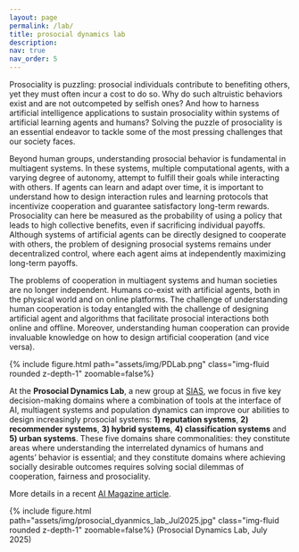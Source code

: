 ```yaml
---
layout: page
permalink: /lab/
title: prosocial dynamics lab
description: 
nav: true
nav_order: 5
---
```


Prosociality is puzzling: prosocial individuals contribute to benefiting others, yet they must often incur a cost to do so. Why do such altruistic behaviors exist and are not outcompeted by selfish ones? And how to harness artificial intelligence applications to sustain prosociality within systems of artificial learning agents and humans? Solving the puzzle of prosociality is an essential endeavor to tackle some of the most pressing challenges that our society faces.

Beyond human groups, understanding prosocial behavior is fundamental in multiagent systems. In these systems, multiple computational agents, with a varying degree of autonomy, attempt to fulfill their goals while interacting with others. If agents can learn and adapt over time, it is important to understand how to design interaction rules and learning protocols that incentivize cooperation and guarantee satisfactory long-term rewards. Prosociality can here be measured as the probability of using a policy that leads to high collective benefits, even if sacrificing individual payoffs. Although systems of artificial agents can be directly designed to cooperate with others, the problem of designing prosocial systems remains under decentralized control, where each agent aims at independently maximizing long-term payoffs. 

The problems of cooperation in multiagent systems and human societies are no longer independent. Humans co-exist with artificial agents, both in the physical world and on online platforms. The challenge of understanding human cooperation is today entangled with the challenge of designing artificial agent and algorithms that facilitate prosocial interactions both online and offline. Moreover, understanding human cooperation can provide invaluable knowledge on how to design artificial cooperation (and vice versa).

{% include figure.html path="assets/img/PDLab.png" class="img-fluid rounded z-depth-1" zoomable=false%} 

At the **Prosocial Dynamics Lab**, a new group at [SIAS](https://www.sias-uva.nl), we focus in five key decision-making domains where a combination of tools at the interface of AI, multiagent systems and population dynamics can improve our abilities to design increasingly prosocial systems: **1) reputation systems**, **2) recommender systems**, **3) hybrid systems**, **4) classification systems** and **5) urban systems**. These five domains share commonalities: they constitute areas where understanding the interrelated dynamics of humans and agents’ behavior is essential; and they constitute domains where achieving socially desirable outcomes requires solving social dilemmas of cooperation, fairness and prosociality.

More details in a recent [AI Magazine article](https://doi.org/10.1002/aaai.12143).

{% include figure.html path="assets/img/prosocial_dyanmics_lab_Jul2025.jpg" class="img-fluid rounded z-depth-1" zoomable=false%}
(Prosocial Dynamics Lab, July 2025)
